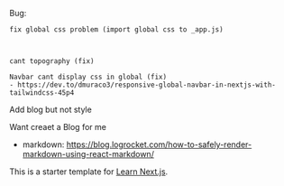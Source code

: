 Bug:
    


    fix global css problem (import global css to _app.js)
    
    

    cant topography (fix)
    
    Navbar cant display css in global (fix)
    - https://dev.to/dmuraco3/responsive-global-navbar-in-nextjs-with-tailwindcss-45p4


Add blog but not style

Want creaet a Blog for me

- markdown: https://blog.logrocket.com/how-to-safely-render-markdown-using-react-markdown/



This is a starter template for [Learn Next.js](https://nextjs.org/learn).
